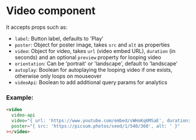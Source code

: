 # Video component

It accepts props such as:

- `label`: Button label, defaults to 'Play'
- `poster`: Object for poster image, takes `src` and `alt` as properties
- `video`: Object for video, takes `url` (video embed URL), `duration` (in seconds) and an optional `preview` property for looping video
- `orientation`: Can be 'portrait' or 'landscape', default to 'landscape'
- `autoplay`: Boolean for autoplaying the looping video if one exists, otherwise only loops on mouseover
- `videoApi`: Boolean to add additional query params for analytics

### Example:

```html
<video
  video-api
  video="{ url: 'https://www.youtube.com/embed/sWHoKq6MSaE', duration: 144 }"
  poster="{ src: 'https://picsum.photos/seed/1/540/360', alt: ' }"
></video>
```
